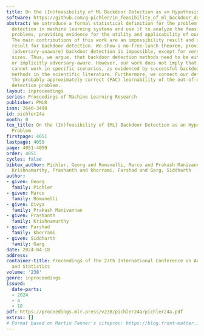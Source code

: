 ```yaml
---
title: On the (In)feasibility of ML Backdoor Detection as an Hypothesis Testing Problem
software: https://github.com/g-pichler/in_feasibility_of_ml_backdoor_detection
abstract: We introduce a formal statistical definition for the problem of backdoor
  detection in machine learning systems and use it to analyze the feasibility of such
  problems, providing evidence for the utility and applicability of our definition.
  The main contributions of this work are an impossibility result and an achievability
  result for backdoor detection. We show a no-free-lunch theorem, proving that universal
  (adversary-unaware) backdoor detection is impossible, except for very small alphabet
  sizes. Thus, we argue, that backdoor detection methods need to be either explicitly,
  or implicitly adversary-aware. However, our work does not imply that backdoor detection
  cannot work in specific scenarios, as evidenced by successful backdoor detection
  methods in the scientific literature. Furthermore, we connect our definition to
  the probably approximately correct (PAC) learnability of the out-of-distribution
  detection problem.
layout: inproceedings
series: Proceedings of Machine Learning Research
publisher: PMLR
issn: 2640-3498
id: pichler24a
month: 0
tex_title: On the (In)feasibility of {ML} Backdoor Detection as an Hypothesis Testing
  Problem
firstpage: 4051
lastpage: 4059
page: 4051-4059
order: 4051
cycles: false
bibtex_author: Pichler, Georg and Romanelli, Marco and Prakash Manivannan, Divya and
  Krishnamurthy, Prashanth and khorrami, Farshad and Garg, Siddharth
author:
- given: Georg
  family: Pichler
- given: Marco
  family: Romanelli
- given: Divya
  family: Prakash Manivannan
- given: Prashanth
  family: Krishnamurthy
- given: Farshad
  family: khorrami
- given: Siddharth
  family: Garg
date: 2024-04-18
address:
container-title: Proceedings of The 27th International Conference on Artificial Intelligence
  and Statistics
volume: '238'
genre: inproceedings
issued:
  date-parts:
  - 2024
  - 4
  - 18
pdf: https://proceedings.mlr.press/v238/pichler24a/pichler24a.pdf
extras: []
# Format based on Martin Fenner's citeproc: https://blog.front-matter.io/posts/citeproc-yaml-for-bibliographies/
---
```


